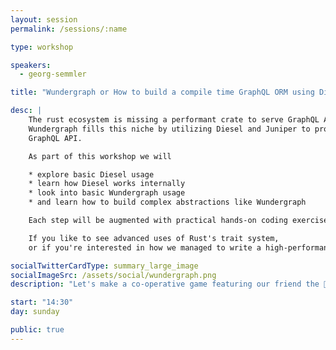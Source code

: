 ```yaml
---
layout: session
permalink: /sessions/:name

type: workshop

speakers:
  - georg-semmler

title: "Wundergraph or How to build a compile time GraphQL ORM using Diesel"

desc: |
    The rust ecosystem is missing a performant crate to serve GraphQL APIs generated from existing database schemes.
    Wundergraph fills this niche by utilizing Diesel and Juniper to provide a performant way to serve a database schema as a
    GraphQL API.

    As part of this workshop we will

    * explore basic Diesel usage
    * learn how Diesel works internally
    * look into basic Wundergraph usage
    * and learn how to build complex abstractions like Wundergraph

    Each step will be augmented with practical hands-on coding exercises.

    If you like to see advanced uses of Rust's trait system,
    or if you're interested in how we managed to write a high-performance GraphQL server library, this workshop is for you.

socialTwitterCardType: summary_large_image
socialImageSrc: /assets/social/wundergraph.png
description: "Let's make a co-operative game featuring our friend the 🦀 collecting treats at the beach, using Rust and ggez!"

start: "14:30"
day: sunday

public: true
---
```

